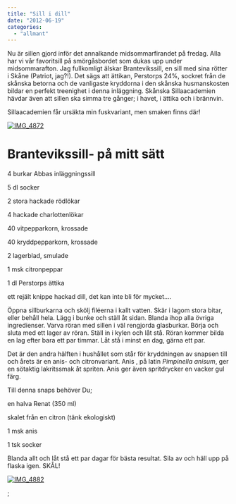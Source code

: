 ```yaml
---
title: "Sill i dill"
date: "2012-06-19"
categories: 
  - "allmant"
---
```


Nu är sillen gjord inför det annalkande midsommarfirandet på fredag. Alla har vi vår favoritsill på smörgåsbordet som dukas upp under midsommarafton. Jag fullkomligt älskar Brantevikssill, en sill med sina rötter i Skåne (Patriot, jag?!). Det sägs att ättikan, Perstorps 24%, sockret från de skånska betorna och de vanligaste kryddorna i den skånska husmanskosten bildar en perfekt treenighet i denna inläggning. Skånska Sillaacademien hävdar även att sillen ska simma tre gånger; i havet, i ättika och i brännvin.

Sillaacademien får ursäkta min fuskvariant, men smaken finns där!

[![](images/IMG_4872-1024x682.jpg "IMG_4872")](http://import.local/wp-content/uploads/2012/06/IMG_4872.jpg)

# Brantevikssill- på mitt sätt

4 burkar Abbas inläggningssill

5 dl socker

2 stora hackade rödlökar

4 hackade charlottenlökar

40 vitpepparkorn, krossade

40 kryddpepparkorn, krossade

2 lagerblad, smulade

1 msk citronpeppar

1 dl Perstorps ättika

ett rejält knippe hackad dill, det kan inte bli för mycket....

Öppna sillburkarna och skölj filéerna i kallt vatten. Skär i lagom stora bitar, eller behåll hela. Lägg i bunke och ställ åt sidan. Blanda ihop alla övriga ingredienser. Varva röran med sillen i väl rengjorda glasburkar. Börja och sluta med ett lager av röran. Ställ in i kylen och låt stå. Röran kommer bilda en lag efter bara ett par timmar. Låt stå i minst en dag, gärna ett par.

Det är den andra hälften i hushållet som står för kryddningen av snapsen till och årets är en anis- och citronvariant. Anis , på latin _Pimpinella anisum_, ger en sötaktig lakritssmak åt spriten. Anis ger även spritdrycker en vacker gul färg.

Till denna snaps behöver Du;

en halva Renat (350 ml)

skalet från en citron (tänk ekologiskt)

1 msk anis

1 tsk socker

Blanda allt och låt stå ett par dagar för bästa resultat. Sila av och häll upp på flaska igen. SKÅL!

[![](images/IMG_4882-682x1024.jpg "IMG_4882")](http://import.local/wp-content/uploads/2012/06/IMG_4882.jpg)

;
